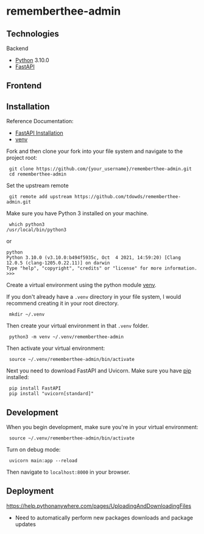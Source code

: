 # rememberthee-admin

## Technologies
Backend
-  [Python](https://www.python.org) 3.10.0
-  [FastAPI](https://fastapi.tiangolo.com/)

Frontend
-

## Installation
Reference Documentation:
- [FastAPI Installation](https://fastapi.tiangolo.com/#installation)
- [venv](https://docs.python.org/3/library/venv.html#module-venv)

Fork and then clone your fork into your file system and navigate to the project root:
```
 git clone https://github.com/{your_username}/rememberthee-admin.git
 cd rememberthee-admin
```

Set the upstream remote
```
 git remote add upstream https://github.com/tdowds/rememberthee-admin.git
```

Make sure you have Python 3 installed on your machine.
```
 which python3
/usr/local/bin/python3
```
or
```
python
Python 3.10.0 (v3.10.0:b494f5935c, Oct  4 2021, 14:59:20) [Clang 12.0.5 (clang-1205.0.22.11)] on darwin
Type "help", "copyright", "credits" or "license" for more information.
>>>
```

Create a virtual environment using the python module [venv](https://docs.python.org/3/library/venv.html#module-venv).

If you don't already have a `.venv` directory in your file system, I would recommend creating it in your root directory.
```
 mkdir ~/.venv
```

Then create your virtual environment in that `.venv` folder.
```
 python3 -m venv ~/.venv/rememberthee-admin
```

Then activate your virtual environment:
```
 source ~/.venv/rememberthee-admin/bin/activate
```

Next you need to download FastAPI and Uvicorn. Make sure you have [pip](https://pypi.org/project/pip/) installed:
```
 pip install FastAPI
 pip install "uvicorn[standard]"
```

## Development
When you begin development, make sure you're in your virtual environment:
```
 source ~/.venv/rememberthee-admin/bin/activate
```

Turn on debug mode:
```
 uvicorn main:app --reload
```

Then navigate to `localhost:8000` in your browser.

## Deployment
https://help.pythonanywhere.com/pages/UploadingAndDownloadingFiles
- Need to automatically perform new packages downloads and package updates
